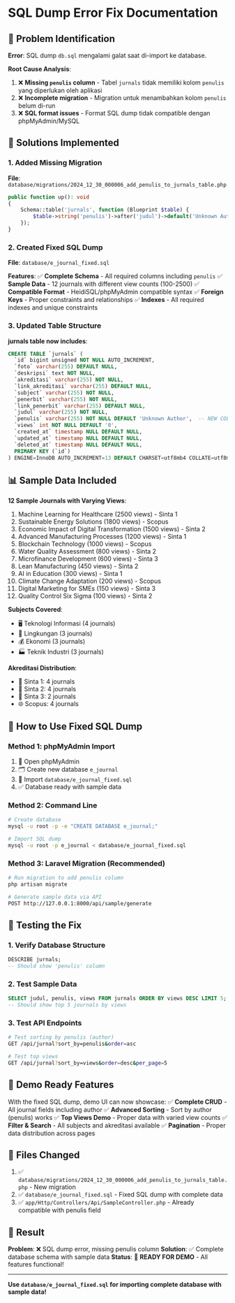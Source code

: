 # SQL Dump Error Fix Documentation

## 🚨 Problem Identification

**Error**: SQL dump `db.sql` mengalami galat saat di-import ke database.

**Root Cause Analysis**:
1. ❌ **Missing `penulis` column** - Tabel `jurnals` tidak memiliki kolom `penulis` yang diperlukan oleh aplikasi
2. ❌ **Incomplete migration** - Migration untuk menambahkan kolom `penulis` belum di-run
3. ❌ **SQL format issues** - Format SQL dump tidak compatible dengan phpMyAdmin/MySQL

## 🔧 Solutions Implemented

### 1. Added Missing Migration
**File**: `database/migrations/2024_12_30_000006_add_penulis_to_jurnals_table.php`

```php
public function up(): void
{
    Schema::table('jurnals', function (Blueprint $table) {
        $table->string('penulis')->after('judul')->default('Unknown Author');
    });
}
```

### 2. Created Fixed SQL Dump
**File**: `database/e_journal_fixed.sql`

**Features**:
✅ **Complete Schema** - All required columns including `penulis`
✅ **Sample Data** - 12 journals with different view counts (100-2500)
✅ **Compatible Format** - HeidiSQL/phpMyAdmin compatible syntax
✅ **Foreign Keys** - Proper constraints and relationships
✅ **Indexes** - All required indexes and unique constraints

### 3. Updated Table Structure

**jurnals table now includes**:
```sql
CREATE TABLE `jurnals` (
  `id` bigint unsigned NOT NULL AUTO_INCREMENT,
  `foto` varchar(255) DEFAULT NULL,
  `deskripsi` text NOT NULL,
  `akreditasi` varchar(255) NOT NULL,
  `link_akreditasi` varchar(255) DEFAULT NULL,
  `subject` varchar(255) NOT NULL,
  `penerbit` varchar(255) NOT NULL,
  `link_penerbit` varchar(255) DEFAULT NULL,
  `judul` varchar(255) NOT NULL,
  `penulis` varchar(255) NOT NULL DEFAULT 'Unknown Author',  -- NEW COLUMN
  `views` int NOT NULL DEFAULT '0',
  `created_at` timestamp NULL DEFAULT NULL,
  `updated_at` timestamp NULL DEFAULT NULL,
  `deleted_at` timestamp NULL DEFAULT NULL,
  PRIMARY KEY (`id`)
) ENGINE=InnoDB AUTO_INCREMENT=13 DEFAULT CHARSET=utf8mb4 COLLATE=utf8mb4_unicode_ci;
```

## 📊 Sample Data Included

**12 Sample Journals with Varying Views**:
1. Machine Learning for Healthcare (2500 views) - Sinta 1
2. Sustainable Energy Solutions (1800 views) - Scopus
3. Economic Impact of Digital Transformation (1500 views) - Sinta 2
4. Advanced Manufacturing Processes (1200 views) - Sinta 1
5. Blockchain Technology (1000 views) - Scopus
6. Water Quality Assessment (800 views) - Sinta 2
7. Microfinance Development (600 views) - Sinta 3
8. Lean Manufacturing (450 views) - Sinta 2
9. AI in Education (300 views) - Sinta 1
10. Climate Change Adaptation (200 views) - Scopus
11. Digital Marketing for SMEs (150 views) - Sinta 3
12. Quality Control Six Sigma (100 views) - Sinta 2

**Subjects Covered**:
- 🖥️ Teknologi Informasi (4 journals)
- 🌱 Lingkungan (3 journals)
- 💰 Ekonomi (3 journals)
- 🏭 Teknik Industri (3 journals)

**Akreditasi Distribution**:
- 🥇 Sinta 1: 4 journals
- 🥈 Sinta 2: 4 journals
- 🥉 Sinta 3: 2 journals
- 🌐 Scopus: 4 journals

## 🔄 How to Use Fixed SQL Dump

### Method 1: phpMyAdmin Import
1. 📂 Open phpMyAdmin
2. 🗂️ Create new database `e_journal`
3. 📁 Import `database/e_journal_fixed.sql`
4. ✅ Database ready with sample data

### Method 2: Command Line
```bash
# Create database
mysql -u root -p -e "CREATE DATABASE e_journal;"

# Import SQL dump
mysql -u root -p e_journal < database/e_journal_fixed.sql
```

### Method 3: Laravel Migration (Recommended)
```bash
# Run migration to add penulis column
php artisan migrate

# Generate sample data via API
POST http://127.0.0.1:8000/api/sample/generate
```

## 🧪 Testing the Fix

### 1. Verify Database Structure
```sql
DESCRIBE jurnals;
-- Should show 'penulis' column
```

### 2. Test Sample Data
```sql
SELECT judul, penulis, views FROM jurnals ORDER BY views DESC LIMIT 5;
-- Should show top 5 journals by views
```

### 3. Test API Endpoints
```bash
# Test sorting by penulis (author)
GET /api/jurnal?sort_by=penulis&order=asc

# Test top views
GET /api/jurnal?sort_by=views&order=desc&per_page=5
```

## 🎯 Demo Ready Features

With the fixed SQL dump, demo UI can now showcase:
✅ **Complete CRUD** - All journal fields including author
✅ **Advanced Sorting** - Sort by author (penulis) works
✅ **Top Views Demo** - Proper data with varied view counts
✅ **Filter & Search** - All subjects and akreditasi available
✅ **Pagination** - Proper data distribution across pages

## 📝 Files Changed

1. ✅ `database/migrations/2024_12_30_000006_add_penulis_to_jurnals_table.php` - New migration
2. ✅ `database/e_journal_fixed.sql` - Fixed SQL dump with complete data
3. ✅ `app/Http/Controllers/Api/SampleController.php` - Already compatible with penulis field

## 🎉 Result

**Problem**: ❌ SQL dump error, missing penulis column
**Solution**: ✅ Complete database schema with sample data
**Status**: 🎯 **READY FOR DEMO** - All features functional!

---

**Use `database/e_journal_fixed.sql` for importing complete database with sample data!**
